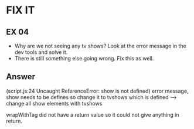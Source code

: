 # FIX IT
## EX 04
* Why are we not seeing any tv shows? Look at the error message in the dev tools and solve it.
* There is still something else going wrong. Fix this as well. 

## Answer
(script.js:24 Uncaught ReferenceError: show is not defined) error message, show needs to be defines so change it to tvshows which is defined 
--> change all show elements with tvshows

wrapWithTag did not have a return value so it could not give anything in return.

